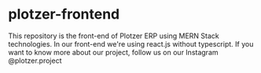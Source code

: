 # plotzer-frontend
This repository is the front-end of Plotzer ERP  using MERN Stack technologies. In our front-end we're using react.js without typescript. If you want to know more about our project, follow us on our Instagram @plotzer.project
